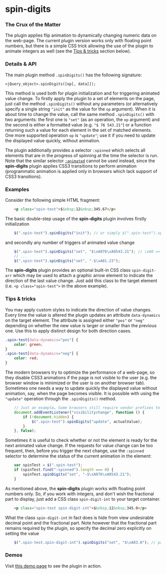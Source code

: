 # spin-digits

### The Crux of the Matter

The plugin applies flip animation to dynamically changing numeric data on the web-page. The current plugin version works only with floating point numbers, but there is a simple CSS trick allowing the use of the plugin to animate integers as well (see the [Tips & tricks](#tips--tricks) section below).

### Details & API

The main plugin method `.spinDigits()` has the following signature:

    <jQuery_object>.spinDigits([op[, data]]);

This method is used both for plugin initialization and for triggering animated value change. To firstly apply the plugin to a set of elements on the page, just call the method `.spinDigits()` without any parameters (or alternatively specify a single string `"init"` as the value for the `op` argument). When it is about time to change the value, call the same method `.spinDigits()` with two arguments: the first one is `"set"` (as an operation, the `op` argument) and the second is either a formatted value (e.g. `"$ 76 543.21"`) or a function returning such a value for each element in the set of matched elements. One more supported operation `op` is `"update"`; use it if you need to update the displayed value quickly, without animation.

The plugin additionally provides a selector `:spinned` which selects all elements that are in the progress of spinning at the time the selector is run. Note that the similar selector [`:animated`](http://api.jquery.com/animated-selector/) cannot be used instead, since the **spin-digits** plugin applies CSS3 transitions to perform animation (programmatic animation is applied only in browsers which lack support of CSS3 transitions).

### Examples

Consider the following simple HTML fragment:

```html
    <p class="spin-test">$&nbsp;12&nbsp;345.67</p>
```

The basic double-step usage of the **spin-digits** plugin involves firstly initialization

```javascript
    $(".spin-test").spinDigits("init"); // or simply $(".spin-test").spinDigits();
```

and secondly any number of triggers of animated value change

```javascript
    $(".spin-test").spinDigits("set", "$\xA076\xA0543.21"); // \xA0 => &nbsp;
    // ...
    $(".spin-test").spinDigits("set", "-$\xA01.23");
```

The **spin-digits** plugin provides an optional built-in CSS class `spin-digit-arr` which may be used to attach a graphic arrow element to indicate the direction of the last value change. Just add this class to the target element (i.e. `<p class="spin-test">` in the above example).

### Tips & tricks

You may apply custom styles to indicate the direction of value changes. Every time the value is altered the plugin updates an attribute `data-dynamics` on the target element. The attribute is assigned either `"pos"` or `"neg"` depending on whether the new value is larger or smaller than the previous one. Use this to apply distinct design for both direction cases.

```css
.spin-test[data-dynamics="pos"] {
    color: green;
}
.spin-test[data-dynamics="neg"] {
    color: red;
}
```

The modern browsers try to optimize the performance of a web-page, so they disable CSS3 animations if the page is not visible to the user (e.g. the browser window is minimized or the user is on another browser tab). Sometimes one needs a way to update quickly the displayed value without animation, say, when the page becomes visible. It is possible with using the `"update"` operation through the `.spinDigits()` method.

```javascript
    // Just an example… Some browsers still require vendor prefixes to work with Page Visibility API
    document.addEventListener("visibilitychange", function () {
        if (!document.hidden) {
            $(".spin-test").spinDigits("update", actualValue);
        }
    }, false);
```

Sometimes it is useful to check whether or not the element is ready for the next animated value change. If the requests for value change can be too frequent, then, before you trigger the next change, use the `:spinned` selector to determine the status of the current animation in the element:

```javascript
    var spinTest = $(".spin-test");
    if (spinTest.find(":spinned").length === 0) {
        spinTest.spinDigits("set", "-$\xA076\xA0543.21");
    }
````

As mentioned above, the **spin-digits** plugin works with floating point numbers only. So, if you work with integers, and don't wish the fractional part to display, just add a CSS class `spin-digit-int` to your target container.

```html
    <p class="spin-test spin-digit-int">$&nbsp;12&nbsp;345.0</p>
```

What the class `spin-digit-int` in fact does is hide from view undesirable decimal point and the fractional part. Note however that the fractional part remains required by the plugin, so specify the decimal zero explicitly on setting the value

```javascript
    $(".spin-test.spin-digit-int").spinDigits("set", "$\xA03.0"); // pass explicit decimal zero for "integers"
```

### Demos

Visit [this demo page](http://amphiluke.github.io/jquery-plugins/spin-digits/) to see the plugin in action.
